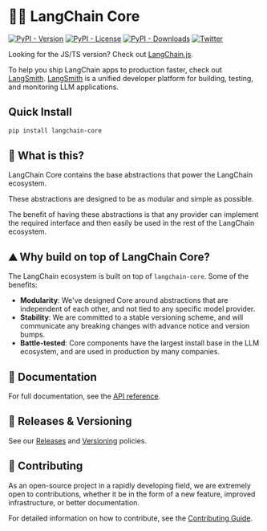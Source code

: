 # 🦜🍎️ LangChain Core

[![PyPI - Version](https://img.shields.io/pypi/v/langchain-core?label=%20)](https://pypi.org/project/langchain-core/#history)
[![PyPI - License](https://img.shields.io/pypi/l/langchain-core)](https://opensource.org/licenses/MIT)
[![PyPI - Downloads](https://img.shields.io/pepy/dt/langchain-core)](https://pypistats.org/packages/langchain-core)
[![Twitter](https://img.shields.io/twitter/url/https/twitter.com/langchainai.svg?style=social&label=Follow%20%40LangChainAI)](https://twitter.com/langchainai)

Looking for the JS/TS version? Check out [LangChain.js](https://github.com/langchain-ai/langchainjs).

To help you ship LangChain apps to production faster, check out [LangSmith](https://smith.langchain.com).
[LangSmith](https://smith.langchain.com) is a unified developer platform for building, testing, and monitoring LLM applications.

## Quick Install

```bash
pip install langchain-core
```

## 🤔 What is this?

LangChain Core contains the base abstractions that power the LangChain ecosystem.

These abstractions are designed to be as modular and simple as possible.

The benefit of having these abstractions is that any provider can implement the required interface and then easily be used in the rest of the LangChain ecosystem.

## ⛰️ Why build on top of LangChain Core?

The LangChain ecosystem is built on top of `langchain-core`. Some of the benefits:

- **Modularity**: We've designed Core around abstractions that are independent of each other, and not tied to any specific model provider.
- **Stability**: We are committed to a stable versioning scheme, and will communicate any breaking changes with advance notice and version bumps.
- **Battle-tested**: Core components have the largest install base in the LLM ecosystem, and are used in production by many companies.

## 📖 Documentation

For full documentation, see the [API reference](https://reference.langchain.com/python/langchain_core/).

## 📕 Releases & Versioning

See our [Releases](https://docs.langchain.com/oss/python/release-policy) and [Versioning](https://docs.langchain.com/oss/python/versioning) policies.

## 💁 Contributing

As an open-source project in a rapidly developing field, we are extremely open to contributions, whether it be in the form of a new feature, improved infrastructure, or better documentation.

For detailed information on how to contribute, see the [Contributing Guide](https://docs.langchain.com/oss/python/contributing/overview).
